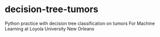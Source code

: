 # decision-tree-tumors
Python practice with decision tree classification on tumors
For Machine Learning at Loyola University New Orleans
